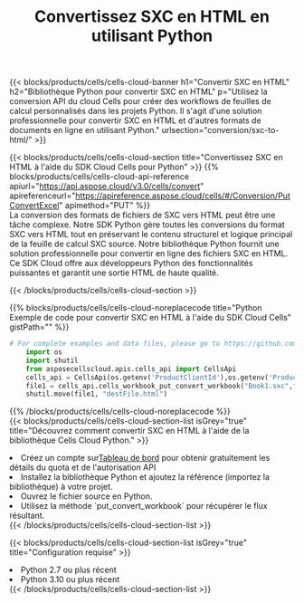﻿---
title:  Convertissez SXC en HTML en utilisant Python
description:  Utilisation du SDK Cloud Aspose.Cells pour Python pour convertir un fichier au format SXC en fichier au format HTML.
kwords: Excel, Convert SXC to HTML, REST, Python
howto: How to convert SXC to HTML using Aspose.Cells Cloud Python library.
---
{{< blocks/products/cells/cells-cloud-banner h1="Convertir SXC en HTML" h2="Bibliothèque Python pour convertir SXC en HTML" p="Utilisez la conversion API du cloud Cells pour créer des workflows de feuilles de calcul personnalisés dans les projets Python. Il s\'agit d\'une solution professionnelle pour convertir SXC en HTML et d\'autres formats de documents en ligne en utilisant Python." urlsection="conversion/sxc-to-html/" >}}

{{< blocks/products/cells/cells-cloud-section title="Convertissez SXC en HTML à l\'aide du SDK Cloud Cells pour Python" >}}
{{% blocks/products/cells/cells-cloud-api-reference apiurl="https://api.aspose.cloud/v3.0/cells/convert" apireferenceurl="https://apireference.aspose.cloud/cells/#/Conversion/PutConvertExcel" apimethod="PUT" %}}
<br/>
La conversion des formats de fichiers de SXC vers HTML peut être une tâche complexe. Notre SDK Python gère toutes les conversions du format SXC vers HTML tout en préservant le contenu structurel et logique principal de la feuille de calcul SXC source. Notre bibliothèque Python fournit une solution professionnelle pour convertir en ligne des fichiers SXC en HTML. Ce SDK Cloud offre aux développeurs Python des fonctionnalités puissantes et garantit une sortie HTML de haute qualité.

{{< /blocks/products/cells/cells-cloud-section >}}

{{% blocks/products/cells/cells-cloud-noreplacecode title="Python Exemple de code pour convertir SXC en HTML à l\'aide du SDK Cloud Cells" gistPath="" %}}
 
```python
# For complete examples and data files, please go to https://github.com/aspose-cells-cloud/aspose-cells-cloud-python/
    import os
    import shutil
    from asposecellscloud.apis.cells_api import CellsApi
    cells_api = CellsApi(os.getenv('ProductClientId'),os.getenv('ProductClientSecret'))
    file1 = cells_api.cells_workbook_put_convert_workbook("Book1.sxc",format="html")
    shutil.move(file1, "destFile.html")     
```
 
{{% /blocks/products/cells/cells-cloud-noreplacecode %}}
<br/>
{{< blocks/products/cells/cells-cloud-section-list isGrey="true" title="Découvrez comment convertir SXC en HTML à l\'aide de la bibliothèque Cells Cloud Python." >}}
<li> Créez un compte sur<a href="https://dashboard.aspose.cloud/">Tableau de bord</a> pour obtenir gratuitement les détails du quota et de l'autorisation API</li>
<li>Installez la bibliothèque Python et ajoutez la référence (importez la bibliothèque) à votre projet.</li>
<li>Ouvrez le fichier source en Python.</li>
<li>Utilisez la méthode `put_convert_workbook` pour récupérer le flux résultant.</li>
{{< /blocks/products/cells/cells-cloud-section-list >}}

{{< blocks/products/cells/cells-cloud-section-list isGrey="true" title="Configuration requise" >}}
<li>Python 2.7 ou plus récent</li>
<li>Python 3.10 ou plus récent</li>
{{< /blocks/products/cells/cells-cloud-section-list >}}
